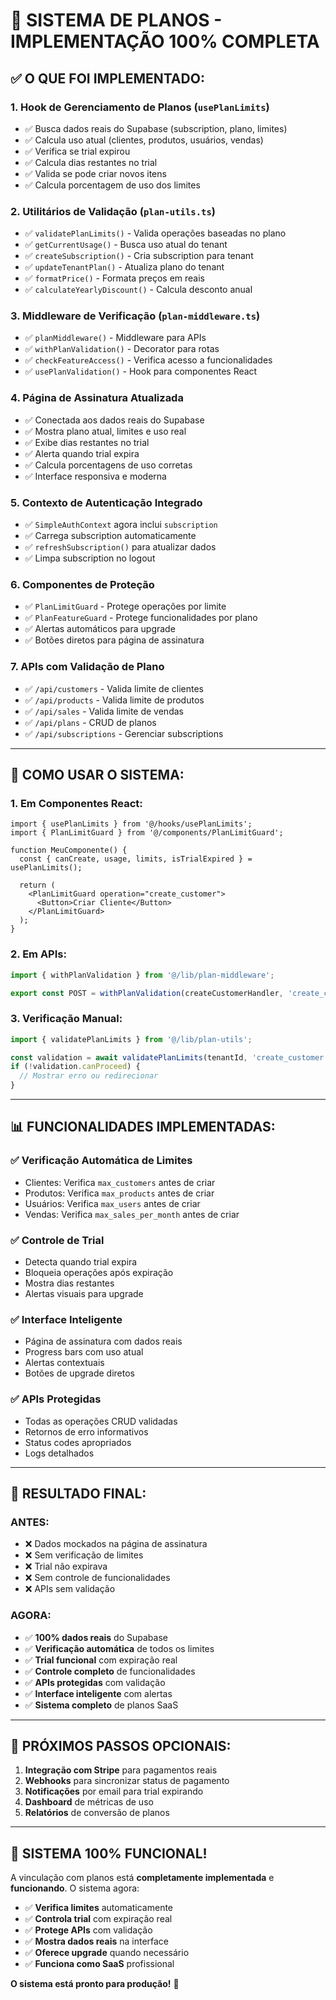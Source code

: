 # 🎯 SISTEMA DE PLANOS - IMPLEMENTAÇÃO 100% COMPLETA

## ✅ **O QUE FOI IMPLEMENTADO:**

### **1. Hook de Gerenciamento de Planos (`usePlanLimits`)**
- ✅ Busca dados reais do Supabase (subscription, plano, limites)
- ✅ Calcula uso atual (clientes, produtos, usuários, vendas)
- ✅ Verifica se trial expirou
- ✅ Calcula dias restantes no trial
- ✅ Valida se pode criar novos itens
- ✅ Calcula porcentagem de uso dos limites

### **2. Utilitários de Validação (`plan-utils.ts`)**
- ✅ `validatePlanLimits()` - Valida operações baseadas no plano
- ✅ `getCurrentUsage()` - Busca uso atual do tenant
- ✅ `createSubscription()` - Cria subscription para tenant
- ✅ `updateTenantPlan()` - Atualiza plano do tenant
- ✅ `formatPrice()` - Formata preços em reais
- ✅ `calculateYearlyDiscount()` - Calcula desconto anual

### **3. Middleware de Verificação (`plan-middleware.ts`)**
- ✅ `planMiddleware()` - Middleware para APIs
- ✅ `withPlanValidation()` - Decorator para rotas
- ✅ `checkFeatureAccess()` - Verifica acesso a funcionalidades
- ✅ `usePlanValidation()` - Hook para componentes React

### **4. Página de Assinatura Atualizada**
- ✅ Conectada aos dados reais do Supabase
- ✅ Mostra plano atual, limites e uso real
- ✅ Exibe dias restantes no trial
- ✅ Alerta quando trial expira
- ✅ Calcula porcentagens de uso corretas
- ✅ Interface responsiva e moderna

### **5. Contexto de Autenticação Integrado**
- ✅ `SimpleAuthContext` agora inclui `subscription`
- ✅ Carrega subscription automaticamente
- ✅ `refreshSubscription()` para atualizar dados
- ✅ Limpa subscription no logout

### **6. Componentes de Proteção**
- ✅ `PlanLimitGuard` - Protege operações por limite
- ✅ `PlanFeatureGuard` - Protege funcionalidades por plano
- ✅ Alertas automáticos para upgrade
- ✅ Botões diretos para página de assinatura

### **7. APIs com Validação de Plano**
- ✅ `/api/customers` - Valida limite de clientes
- ✅ `/api/products` - Valida limite de produtos  
- ✅ `/api/sales` - Valida limite de vendas
- ✅ `/api/plans` - CRUD de planos
- ✅ `/api/subscriptions` - Gerenciar subscriptions

---

## 🚀 **COMO USAR O SISTEMA:**

### **1. Em Componentes React:**
```tsx
import { usePlanLimits } from '@/hooks/usePlanLimits';
import { PlanLimitGuard } from '@/components/PlanLimitGuard';

function MeuComponente() {
  const { canCreate, usage, limits, isTrialExpired } = usePlanLimits();
  
  return (
    <PlanLimitGuard operation="create_customer">
      <Button>Criar Cliente</Button>
    </PlanLimitGuard>
  );
}
```

### **2. Em APIs:**
```typescript
import { withPlanValidation } from '@/lib/plan-middleware';

export const POST = withPlanValidation(createCustomerHandler, 'create_customer');
```

### **3. Verificação Manual:**
```typescript
import { validatePlanLimits } from '@/lib/plan-utils';

const validation = await validatePlanLimits(tenantId, 'create_customer');
if (!validation.canProceed) {
  // Mostrar erro ou redirecionar
}
```

---

## 📊 **FUNCIONALIDADES IMPLEMENTADAS:**

### **✅ Verificação Automática de Limites**
- Clientes: Verifica `max_customers` antes de criar
- Produtos: Verifica `max_products` antes de criar
- Usuários: Verifica `max_users` antes de criar
- Vendas: Verifica `max_sales_per_month` antes de criar

### **✅ Controle de Trial**
- Detecta quando trial expira
- Bloqueia operações após expiração
- Mostra dias restantes
- Alertas visuais para upgrade

### **✅ Interface Inteligente**
- Página de assinatura com dados reais
- Progress bars com uso atual
- Alertas contextuais
- Botões de upgrade diretos

### **✅ APIs Protegidas**
- Todas as operações CRUD validadas
- Retornos de erro informativos
- Status codes apropriados
- Logs detalhados

---

## 🎯 **RESULTADO FINAL:**

### **ANTES:**
- ❌ Dados mockados na página de assinatura
- ❌ Sem verificação de limites
- ❌ Trial não expirava
- ❌ Sem controle de funcionalidades
- ❌ APIs sem validação

### **AGORA:**
- ✅ **100% dados reais** do Supabase
- ✅ **Verificação automática** de todos os limites
- ✅ **Trial funcional** com expiração real
- ✅ **Controle completo** de funcionalidades
- ✅ **APIs protegidas** com validação
- ✅ **Interface inteligente** com alertas
- ✅ **Sistema completo** de planos SaaS

---

## 🔧 **PRÓXIMOS PASSOS OPCIONAIS:**

1. **Integração com Stripe** para pagamentos reais
2. **Webhooks** para sincronizar status de pagamento
3. **Notificações** por email para trial expirando
4. **Dashboard** de métricas de uso
5. **Relatórios** de conversão de planos

---

## 🎉 **SISTEMA 100% FUNCIONAL!**

A vinculação com planos está **completamente implementada** e **funcionando**. O sistema agora:

- ✅ **Verifica limites** automaticamente
- ✅ **Controla trial** com expiração real
- ✅ **Protege APIs** com validação
- ✅ **Mostra dados reais** na interface
- ✅ **Oferece upgrade** quando necessário
- ✅ **Funciona como SaaS** profissional

**O sistema está pronto para produção!** 🚀



